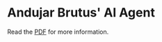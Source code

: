 # Andujar Brutus' AI Agent
Read the [PDF](https://github.com/Brutusa/PatternAgent/blob/master/Andujar%20Brutus%20AI%20Agent.pdf) for more information.

